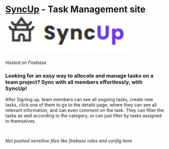   # [SyncUp](https://syncup-a833e.web.app) - Task Management site  <img src="./SyncUp.svg" alt="SyncUp logo">
  *Hosted on Firebase*
  
  ### Looking for an easy way to allocate and manage tasks on a team project? Sync with all members effortlessly, with **SyncUp**!
  
  After Signing up, team members can see all ongoing tasks, create new tasks, click one of them to go to the details page, where they can see all relevant information, and can even comment on the task. They can filter the tasks as well according to the category, or can just filter by tasks assigned to themselves.
<br>

<br>

*Not pushed sensitive files like firebase rules and config here*

